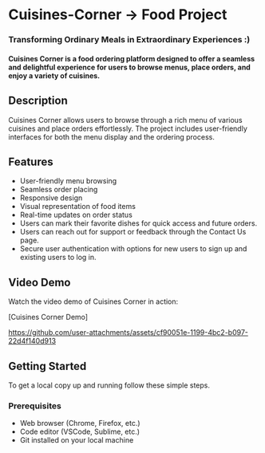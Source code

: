 # Cuisines-Corner -> Food Project
### Transforming Ordinary Meals in Extraordinary Experiences :)

#### Cuisines Corner is a food ordering platform designed to offer a seamless and delightful experience for users to browse menus, place orders, and enjoy a variety of cuisines. 

## Description

Cuisines Corner allows users to browse through a rich menu of various cuisines and place orders effortlessly. The project includes user-friendly interfaces for both the menu display and the ordering process.

## Features

- User-friendly menu browsing
- Seamless order placing
- Responsive design
- Visual representation of food items
- Real-time updates on order status
- Users can mark their favorite dishes for quick access and future orders.
- Users can reach out for support or feedback through the Contact Us page.
- Secure user authentication with options for new users to sign up and existing users to log in.

## Video Demo

Watch the video demo of Cuisines Corner in action:

[Cuisines Corner Demo] 

https://github.com/user-attachments/assets/cf90051e-1199-4bc2-b097-22d4f140d913


## Getting Started

To get a local copy up and running follow these simple steps.

### Prerequisites

- Web browser (Chrome, Firefox, etc.)
- Code editor (VSCode, Sublime, etc.)
- Git installed on your local machine
